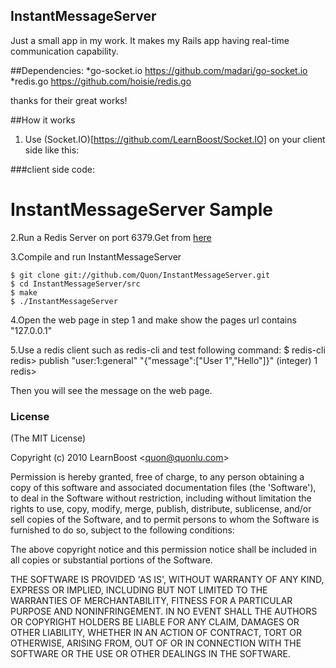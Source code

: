 ## InstantMessageServer

Just a small app in my work.
It makes my Rails app having real-time communication capability.

##Dependencies:
*go-socket.io https://github.com/madari/go-socket.io
*redis.go https://github.com/hoisie/redis.go

thanks for their great works!

##How it works

1. Use (Socket.IO)[https://github.com/LearnBoost/Socket.IO] on your client side like this:

###client side code:

<!DOCTYPE html>
<html>
<head>
  <title>InstantMessageServer</title>
  <script src="/javascripts/socket.io.js" type="text/javascript"></script> 
  <script> 
    function esc(msg){
      return msg.replace(/</g, '&lt;').replace(/>/g, '&gt;');
    };
          
    var socket = new io.Socket("127.0.0.1", {port: 8080});
    socket.connect();
    socket.on('connect', function(con) {
        pak = {"hash":"1"};//"1" is user id generate by rails, in the example i set user id to 1.
        socket.send(pak);
    });
    socket.on('message', function(obj){
      var msg = document.createElement('p');
      if ('message' in obj) msg.innerHTML = '<b>[' + obj.message[2] + ']'+ esc(obj.message[0]) + ':</b> ' + esc(obj.message[1]);
      document.getElementById('chat').appendChild(message);
    });
  </script> 
</head>
<body>
<h1>InstantMessageServer Sample</h1> 
<div id="chat"></div> 
</body>
</html>

2.Run a Redis Server on port 6379.Get from [here](http://redis.io)

3.Compile and run InstantMessageServer

    $ git clone git://github.com/Quon/InstantMessageServer.git
    $ cd InstantMessageServer/src
    $ make
    $ ./InstantMessageServer
    
4.Open the web page  in step 1 and make show the pages url contains "127.0.0.1"
    
5.Use a redis client such as redis-cli and test following command:
    $ redis-cli
    redis> publish "user:1:general" "{\"message\":[\"User 1\",\"Hello\"]}"
    (integer) 1
    redis>
    
    
Then you will see the message on the web page.
    
### License 

(The MIT License)

Copyright (c) 2010 LearnBoost &lt;quon@quonlu.com&gt;

Permission is hereby granted, free of charge, to any person obtaining
a copy of this software and associated documentation files (the
'Software'), to deal in the Software without restriction, including
without limitation the rights to use, copy, modify, merge, publish,
distribute, sublicense, and/or sell copies of the Software, and to
permit persons to whom the Software is furnished to do so, subject to
the following conditions:

The above copyright notice and this permission notice shall be
included in all copies or substantial portions of the Software.

THE SOFTWARE IS PROVIDED 'AS IS', WITHOUT WARRANTY OF ANY KIND,
EXPRESS OR IMPLIED, INCLUDING BUT NOT LIMITED TO THE WARRANTIES OF
MERCHANTABILITY, FITNESS FOR A PARTICULAR PURPOSE AND NONINFRINGEMENT.
IN NO EVENT SHALL THE AUTHORS OR COPYRIGHT HOLDERS BE LIABLE FOR ANY
CLAIM, DAMAGES OR OTHER LIABILITY, WHETHER IN AN ACTION OF CONTRACT,
TORT OR OTHERWISE, ARISING FROM, OUT OF OR IN CONNECTION WITH THE
SOFTWARE OR THE USE OR OTHER DEALINGS IN THE SOFTWARE.


